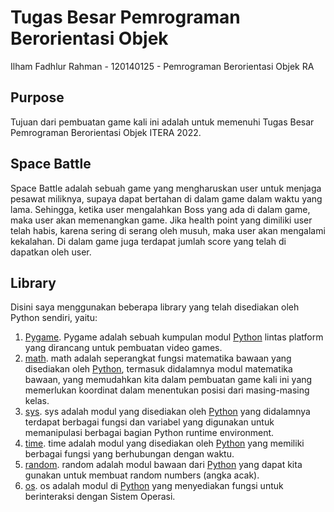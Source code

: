 # Tugas Besar Pemrograman Berorientasi Objek

Ilham Fadhlur Rahman - 120140125 - Pemrograman Berorientasi Objek RA

## Purpose
Tujuan dari pembuatan game kali ini adalah untuk memenuhi Tugas Besar Pemrograman Berorientasi Objek ITERA 2022.

## Space Battle
Space Battle adalah sebuah game yang mengharuskan user untuk menjaga pesawat miliknya, supaya dapat bertahan di dalam game dalam waktu yang lama. Sehingga, ketika user mengalahkan Boss yang ada di dalam game, maka user akan memenangkan game. Jika health point yang dimiliki user telah habis, karena sering di serang oleh musuh, maka user akan mengalami kekalahan. Di dalam game juga terdapat jumlah score yang telah di dapatkan oleh user.

## Library
Disini saya menggunakan beberapa library yang telah disediakan oleh Python sendiri, yaitu:

1.  [Pygame]([htt](https://www.pygame.org/news)). Pygame adalah sebuah kumpulan modul [Python](https://www.python.org/) lintas platform yang dirancang untuk pembuatan video games.
2.  [math](https://docs.python.org/3/library/math.html). math adalah seperangkat fungsi matematika bawaan yang disediakan oleh [Python](https://www.python.org/), termasuk didalamnya modul matematika bawaan, yang memudahkan kita dalam pembuatan game kali ini yang memerlukan koordinat dalam menentukan posisi dari masing-masing kelas.
3.  [sys](https://docs.python.org/3/library/sys.html). sys adalah modul yang disediakan oleh [Python](https://www.python.org/) yang didalamnya terdapat berbagai fungsi dan variabel yang digunakan untuk memanipulasi berbagai bagian Python runtime environment.
4.  [time](https://docs.python.org/3/library/time.html). time adalah modul yang disediakan oleh [Python](https://www.python.org/) yang memiliki berbagai fungsi yang berhubungan dengan waktu.
5.  [random](https://docs.python.org/3/library/random.html). random adalah modul bawaan dari [Python](https://www.python.org/) yang dapat kita gunakan untuk membuat random numbers (angka acak).
6.  [os](https://docs.python.org/3/library/os.html). os adalah modul di [Python](https://www.python.org/) yang menyediakan fungsi untuk berinteraksi dengan Sistem Operasi. 